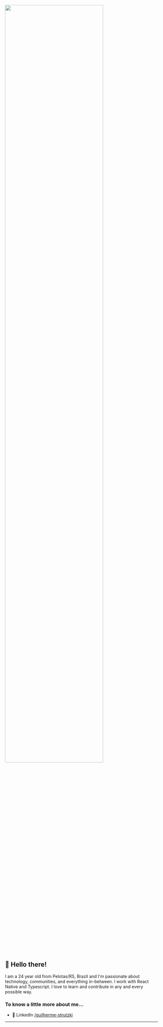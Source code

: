 <img src="https://camo.githubusercontent.com/3e2ea701e0014e69cd14ec62c14f569a3ff9bff9/68747470733a2f2f63646e2e6c6f776769662e636f6d2f66756c6c2f366561653766643762636365326335612d736e6170652d6769662d6f6e2d74756d626c722e676966" width=80%>

## 👋 Hello there!

I am a 24 year old from Pelotas/RS, Brazil and I'm passionate about technology, communities, and everything in-between. I work with React Native and Typescript. I love to learn and contribute in any and every possible way. 

### To know a little more about me...
- 👥 LinkedIn [/guilherme-strutzki](https://www.linkedin.com/in/guilherme-strutzki-b92644169/)

---
